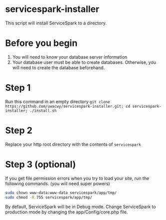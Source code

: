 # servicespark-installer


This script will install ServiceSpark to a directory.

# Before you begin
1. You will need to know your database server information
2. Your database user must be able to create databases. Otherwise, you will need to create the database beforehand.

# Step 1
Run this command in an empty directory
`git clone https://github.com/uwacwy/servicespark-installer.git; cd servicespark-installer; ./install.sh `

# Step 2
Replace your http root directory with the contents of `servicespark`

# Step 3 (optional)
If you get file permission errors when you try to load your site, run the following commands.  (you will need super powers)
```bash
sudo chown www-data:www-data servicespark/app/tmp/
sudo chmod -R 755 servicespark/app/tmp/
```

By default, ServiceSpark will be in Debug mode.  Change ServiceSpark to production mode by changing the app/Config/core.php file.

